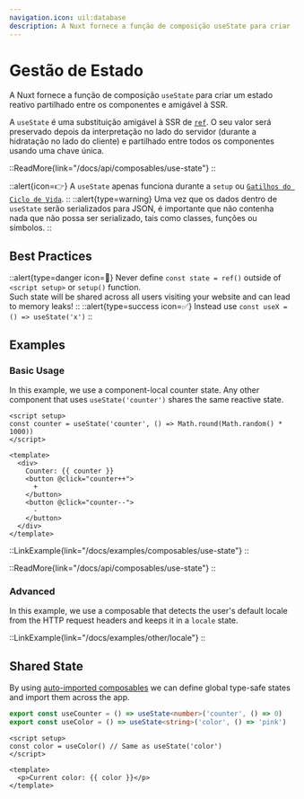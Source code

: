 ```yaml
---
navigation.icon: uil:database
description: A Nuxt fornece a função de composição useState para criar um estado partilhado reativo e amigável à SSR.
---
```


# Gestão de Estado

A Nuxt fornece a função de composição `useState` para criar um estado reativo partilhado entre os componentes e amigável à SSR.

A `useState` é uma substituição amigável à SSR de [`ref`](https://vuejs.org/api/reactivity-core#ref). O seu valor será preservado depois da interpretação no lado do servidor (durante a hidratação no lado do cliente) e partilhado entre todos os componentes usando uma chave única. 

::ReadMore{link="/docs/api/composables/use-state"}
::

::alert{icon=👉}
A `useState` apenas funciona durante a `setup` ou [`Gatilhos do Ciclo de Vida`](https://vuejs.org/api/composition-api-lifecycle#composition-api-lifecycle-hooks).
::
::alert{type=warning}
Uma vez que os dados dentro de `useState` serão serializados para JSON, é importante que não contenha nada que não possa ser serializado, tais como classes, funções ou símbolos.
::

## Best Practices

::alert{type=danger icon=🚨}
Never define `const state = ref()` outside of `<script setup>` or `setup()` function.<br>
Such state will be shared across all users visiting your website and can lead to memory leaks!
::
::alert{type=success icon=✅}
Instead use `const useX = () => useState('x')`
::

## Examples

### Basic Usage

In this example, we use a component-local counter state. Any other component that uses `useState('counter')` shares the same reactive state.

```vue [app.vue]
<script setup>
const counter = useState('counter', () => Math.round(Math.random() * 1000))
</script>

<template>
  <div>
    Counter: {{ counter }}
    <button @click="counter++">
      +
    </button>
    <button @click="counter--">
      -
    </button>
  </div>
</template>
```

::LinkExample{link="/docs/examples/composables/use-state"}
::

::ReadMore{link="/docs/api/composables/use-state"}
::

### Advanced

In this example, we use a composable that detects the user's default locale from the HTTP request headers and keeps it in a `locale` state.

::LinkExample{link="/docs/examples/other/locale"}
::

## Shared State

By using [auto-imported composables](/docs/guide/directory-structure/composables) we can define global type-safe states and import them across the app.

```ts [composables/states.ts]
export const useCounter = () => useState<number>('counter', () => 0)
export const useColor = () => useState<string>('color', () => 'pink')
```

```vue [app.vue]
<script setup>
const color = useColor() // Same as useState('color')
</script>

<template>
  <p>Current color: {{ color }}</p>
</template>
```

